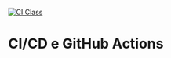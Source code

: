[![CI Class](https://github.com/leticiamerssENG/Desafio_CICD//actions/workflows/ci.yml/badge.svg)](https://github.com/leticiamerssENG/Desafio_CICD//actions/workflows/ci.yml)

# CI/CD e GitHub Actions

